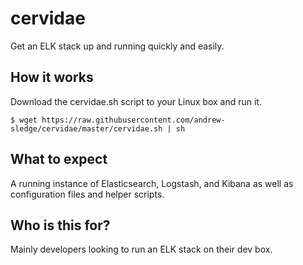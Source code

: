# cervidae

Get an ELK stack up and running quickly and easily.

## How it works

Download the cervidae.sh script to your Linux box and run it. 

```$ wget https://raw.githubusercontent.com/andrew-sledge/cervidae/master/cervidae.sh | sh```

## What to expect

A running instance of Elasticsearch, Logstash, and Kibana as well as configuration files
and helper scripts.

## Who is this for?

Mainly developers looking to run an ELK stack on their dev box. 
